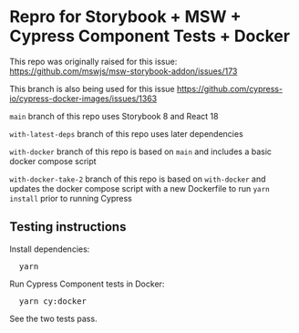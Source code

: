<h1>Repro for Storybook + MSW + Cypress Component Tests + Docker</h1>

<p>This repo was originally raised for this issue: <a href="https://github.com/mswjs/msw-storybook-addon/issues/173">https://github.com/mswjs/msw-storybook-addon/issues/173</a></p>
<p>This branch is also being used for this issue <a href="https://github.com/cypress-io/cypress-docker-images/issues/1363">https://github.com/cypress-io/cypress-docker-images/issues/1363</a></p>

<p><code>main</code> branch of this repo uses Storybook 8 and React 18</p>
<p><code>with-latest-deps</code> branch of this repo uses later dependencies</p>
<p><code>with-docker</code> branch of this repo is based on <code>main</code> and includes a basic docker compose script</p>
<p><code>with-docker-take-2</code> branch of this repo is based on <code>with-docker</code> and updates the docker compose script with a new Dockerfile to run <code>yarn install</code> prior to running Cypress</p>

<h2>Testing instructions</h2>

<p>Install dependencies:</p>
<pre>
  yarn
</pre>


<p>Run Cypress Component tests in Docker:</p>
<pre>
  yarn cy:docker
</pre>


<p>See the two tests pass.</p>